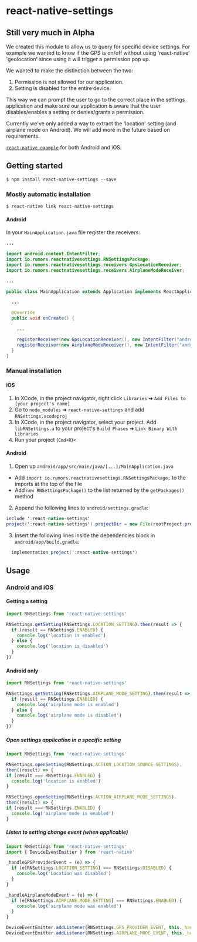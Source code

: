 
# react-native-settings

## Still very much in Alpha

We created this module to allow us to query for specific device settings.
For example we wanted to know if the GPS is on/off without using 'react-native'
'geolocation' since using it will trigger a permission pop up.

We wanted to make the distinction between the two:

1. Permission is not allowed for our application.
2. Setting is disabled for the entire device.

This way we can prompt the user to go to the correct place in the settings
application and make sure our application is aware that the user disables/enables
a setting or denies/grants a permission.

Currently we've only added a way to extract the 'location' setting (and airplane mode on Android).
We will add more in the future based on requirements.

[`react-native example`](https://github.com/rmrs/react-native-settings/tree/master/example)  for both Android and iOS.

## Getting started

`$ npm install react-native-settings --save`

### Mostly automatic installation

`$ react-native link react-native-settings`

#### Android

In your `MainApplication.java` file register the receivers:

``` java
...

import android.content.IntentFilter;
import io.rumors.reactnativesettings.RNSettingsPackage;
import io.rumors.reactnativesettings.receivers.GpsLocationReceiver;
import io.rumors.reactnativesettings.receivers.AirplaneModeReceiver;

...

public class MainApplication extends Application implements ReactApplication {

  ...

  @Override
  public void onCreate() {

    ...

    registerReceiver(new GpsLocationReceiver(), new IntentFilter("android.location.PROVIDERS_CHANGED"));
    registerReceiver(new AirplaneModeReceiver(), new IntentFilter("android.intent.action.AIRPLANE_MODE"));
  }
}
```

### Manual installation

#### iOS

1. In XCode, in the project navigator, right click `Libraries` ➜ `Add Files to [your project's name]`
2. Go to `node_modules` ➜ `react-native-settings` and add `RNSettings.xcodeproj`
3. In XCode, in the project navigator, select your project. Add `libRNSettings.a` to your project's `Build Phases` ➜ `Link Binary With Libraries`
4. Run your project (`Cmd+R`)<

#### Android

1. Open up `android/app/src/main/java/[...]/MainApplication.java`

- Add `import io.rumors.reactnativesettings.RNSettingsPackage;` to the imports at the top of the file
- Add `new RNSettingsPackage()` to the list returned by the `getPackages()` method

2. Append the following lines to `android/settings.gradle`:

```java
include ':react-native-settings'
project(':react-native-settings').projectDir = new File(rootProject.projectDir, 	'../node_modules/react-native-settings/android')
```

3. Insert the following lines inside the dependencies block in `android/app/build.gradle`:

```java
  implementation project(':react-native-settings')
```

## Usage

### Android and iOS

#### Getting a setting

```javascript
import RNSettings from 'react-native-settings'

RNSettings.getSetting(RNSettings.LOCATION_SETTING).then(result => {
  if (result == RNSettings.ENABLED) {
    console.log('location is enabled')
  } else {
    console.log('location is disabled')
  }
})
```

#### Android only

```javascript
import RNSettings from 'react-native-settings'

RNSettings.getSetting(RNSettings.AIRPLANE_MODE_SETTING).then(result => {
  if (result == RNSettings.ENABLED) {
    console.log('airplane mode is enabled')
  } else {
    console.log('airplane mode is disabled')
  }
})
```

##### Open settings application in a specific setting

```javascript
import RNSettings from 'react-native-settings'

RNSettings.openSetting(RNSettings.ACTION_LOCATION_SOURCE_SETTINGS).
then((result) => {
if (result === RNSettings.ENABLED) {
  console.log('location is enabled')
}

RNSettings.openSetting(RNSettings.ACTION_AIRPLANE_MODE_SETTINGS).
then((result) => {
if (result === RNSettings.ENABLED) {
  console.log('airplane mode is enabled')
}
```

##### Listen to setting change event (when applicable)

```javascript
import RNSettings from 'react-native-settings'
import { DeviceEventEmitter } from 'react-native'

_handleGPSProviderEvent = (e) => {
  if (e[RNSettings.LOCATION_SETTING] === RNSettings.DISABLED) {
    console.log('Location was disabled')
  }
}

_handleAirplaneModeEvent = (e) => {
  if (e[RNSettings.AIRPLANE_MODE_SETTING] === RNSettings.ENABLED) {
    console.log('airplane mode was enabled')
  }
}

DeviceEventEmitter.addListener(RNSettings.GPS_PROVIDER_EVENT, this._handleGPSProviderEvent)
DeviceEventEmitter.addListener(RNSettings.AIRPLANE_MODE_EVENT, this._handleAirplaneModeEvent)
```

